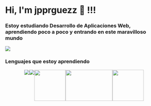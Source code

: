 # Hi, I'm jpprguezz 🦦 !!!
### Estoy estudiando Desarrollo de Aplicaciones Web, aprendiendo poco a poco y entrando en este maravilloso mundo
![](https://github.com/jpprguezz/jpprguezz/assets/145053972/e80ed21f-9b29-48ad-b797-868278dde6a1)
### Lenguajes que estoy aprendiendo 
 </p>
    <div style="display: flex; justify-content: center;">
    <img src="Users\José\Desktop\HTML5_logo_and_wordmark (1)" width: 100px; height: 100px;">
    <img src=".">
    <img src="." style="width: 100px; height: 100px;">
    <img src="." style="width: 150px; height: 100px;">
    <img src="." style="width: 100px; height:100px;">
</div>


